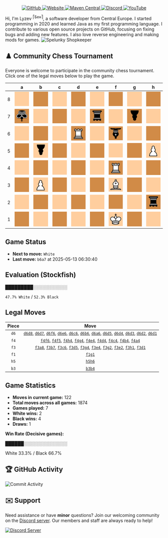 <div align="center">
    <a href="https://github.com/Lyzev">
        <img src="https://wsrv.nl/?url=https://cdn.jsdelivr.net/npm/@intergrav/devins-badges@3.2.0/assets/cozy-minimal/available/github_vector.svg&w=64&h=64" alt="GitHub">
    </a>
    <a href="https://lyzev.dev">
        <img src="https://wsrv.nl/?url=https://cdn.jsdelivr.net/npm/@intergrav/devins-badges@3.2.0/assets/cozy-minimal/documentation/website_vector.svg&w=64&h=64" alt="Website">
    </a>
    <a href="https://central.sonatype.com/namespace/dev.lyzev.api">
        <img src="https://wsrv.nl/?url=https://cdn.jsdelivr.net/npm/@intergrav/devins-badges@3.2.0/assets/cozy-minimal/available/maven-central_vector.svg&w=64&h=64" alt="Maven Central">
    </a>
    <a href="https://lyzev.dev/discord">
        <img src="https://wsrv.nl/?url=https://cdn.jsdelivr.net/npm/@intergrav/devins-badges@3/assets/cozy-minimal/social/discord-plural_vector.svg&w=64&h=64" alt="Discord">
    </a>
    <a href="https://www.youtube.com/@lyzev">
        <img src="https://wsrv.nl/?url=https://cdn.jsdelivr.net/npm/@intergrav/devins-badges@3.2.0/assets/cozy-minimal/social/youtube-singular_vector.svg&w=64&h=64" alt="YouTube">
    </a>
</div>

[//]: # (23, 08 Mon 2021, 20:00:00)

Hi, I'm Lyzev <sup>⎡Бен⎤</sup>, a software developer from Central Europe. I started programming in 2020 and learned Java as my first programming language. I contribute to various open source projects on GitHub, focusing on fixing bugs and adding new features. I also love reverse engineering and making mods for games. ![Spelunky Shopkeeper](https://static.wikia.nocookie.net/spelunky/images/c/cd/Shopkeeper_HD.png/revision/latest/scale-to-height-down/18)

## :chess_pawn: Community Chess Tournament

Everyone is welcome to participate in the community chess tournament.
Click one of the legal moves below to play the game.

|   | a | b | c | d | e | f | g | h |
|---|---|---|---|---|---|---|---|---|
| 8 | [![Square](chess/assets/img/light/square.svg)](https://github.com/Lyzev/Lyzev/issues/new?title=chess%7Cf3a8&body=Click+%27Create%27+to+submit+this+move.) | ![Square](chess/assets/img/dark/square.svg) | ![Square](chess/assets/img/light/square.svg) | [![Square](chess/assets/img/dark/square.svg)](https://github.com/Lyzev/Lyzev/issues/new?title=chess%7Cd6d8&body=Click+%27Create%27+to+submit+this+move.) | ![Square](chess/assets/img/light/square.svg) | ![Square](chess/assets/img/dark/square.svg) | ![Square](chess/assets/img/light/square.svg) | ![Square](chess/assets/img/dark/square.svg) |
| 7 | ![k](chess/assets/img/dark/black/down/king.svg) | [![Square](chess/assets/img/light/square.svg)](https://github.com/Lyzev/Lyzev/issues/new?title=chess%7Cf3b7&body=Click+%27Create%27+to+submit+this+move.) | ![Square](chess/assets/img/dark/square.svg) | [![Square](chess/assets/img/light/square.svg)](https://github.com/Lyzev/Lyzev/issues/new?title=chess%7Cd6d7&body=Click+%27Create%27+to+submit+this+move.) | ![r](chess/assets/img/dark/black/down/tower.svg) | ![Square](chess/assets/img/light/square.svg) | ![p](chess/assets/img/dark/black/down/pawn.svg) | ![Square](chess/assets/img/light/square.svg) |
| 6 | [![Square](chess/assets/img/light/square.svg)](https://github.com/Lyzev/Lyzev/issues/new?title=chess%7Cd6a6&body=Click+%27Create%27+to+submit+this+move.) | [![Square](chess/assets/img/dark/square.svg)](https://github.com/Lyzev/Lyzev/issues/new?title=chess%7Cd6b6&body=Click+%27Create%27+to+submit+this+move.) | ![Square](chess/assets/img/light/square.svg) | ![R](chess/assets/img/dark/white/up/tower.svg) | [![Square](chess/assets/img/light/square.svg)](https://github.com/Lyzev/Lyzev/issues/new?title=chess%7Cd6e6&body=Click+%27Create%27+to+submit+this+move.) | ![b](chess/assets/img/dark/black/down/bishop.svg) | ![Square](chess/assets/img/light/square.svg) | [![Square](chess/assets/img/dark/square.svg)](https://github.com/Lyzev/Lyzev/issues/new?title=chess%7Ch5h6&body=Click+%27Create%27+to+submit+this+move.) |
| 5 | ![Square](chess/assets/img/dark/square.svg) | ![p](chess/assets/img/light/black/down/pawn.svg) | ![Square](chess/assets/img/dark/square.svg) | ![Square](chess/assets/img/light/square.svg) | ![Square](chess/assets/img/dark/square.svg) | [![Square](chess/assets/img/light/square.svg)](https://github.com/Lyzev/Lyzev/issues/new?title=chess%7Cf4f5&body=Click+%27Create%27+to+submit+this+move.) | ![Square](chess/assets/img/dark/square.svg) | ![P](chess/assets/img/light/white/up/pawn.svg) |
| 4 | [![Square](chess/assets/img/light/square.svg)](https://github.com/Lyzev/Lyzev/issues/new?title=chess%7Cf4a4&body=Click+%27Create%27+to+submit+this+move.) | ![Square](chess/assets/img/dark/square.svg) | [![Square](chess/assets/img/light/square.svg)](https://github.com/Lyzev/Lyzev/issues/new?title=chess%7Cf4c4&body=Click+%27Create%27+to+submit+this+move.) | ![Square](chess/assets/img/dark/square.svg) | ![Square](chess/assets/img/light/square.svg) | ![R](chess/assets/img/dark/white/up/tower.svg) | ![Square](chess/assets/img/light/square.svg) | [![Square](chess/assets/img/dark/square.svg)](https://github.com/Lyzev/Lyzev/issues/new?title=chess%7Cf4h4&body=Click+%27Create%27+to+submit+this+move.) |
| 3 | ![Square](chess/assets/img/dark/square.svg) | ![P](chess/assets/img/light/white/up/pawn.svg) | ![Square](chess/assets/img/dark/square.svg) | [![Square](chess/assets/img/light/square.svg)](https://github.com/Lyzev/Lyzev/issues/new?title=chess%7Cd6d3&body=Click+%27Create%27+to+submit+this+move.) | ![Square](chess/assets/img/dark/square.svg) | ![B](chess/assets/img/light/white/up/bishop.svg) | ![Square](chess/assets/img/dark/square.svg) | ![Square](chess/assets/img/light/square.svg) |
| 2 | ![Square](chess/assets/img/light/square.svg) | ![Square](chess/assets/img/dark/square.svg) | ![Square](chess/assets/img/light/square.svg) | [![Square](chess/assets/img/dark/square.svg)](https://github.com/Lyzev/Lyzev/issues/new?title=chess%7Cd6d2&body=Click+%27Create%27+to+submit+this+move.) | [![Square](chess/assets/img/light/square.svg)](https://github.com/Lyzev/Lyzev/issues/new?title=chess%7Cf3e2&body=Click+%27Create%27+to+submit+this+move.) | ![Square](chess/assets/img/dark/square.svg) | [![Square](chess/assets/img/light/square.svg)](https://github.com/Lyzev/Lyzev/issues/new?title=chess%7Cf3g2&body=Click+%27Create%27+to+submit+this+move.) | ![r](chess/assets/img/dark/black/down/tower.svg) |
| 1 | ![Square](chess/assets/img/dark/square.svg) | ![Square](chess/assets/img/light/square.svg) | ![Square](chess/assets/img/dark/square.svg) | ![Square](chess/assets/img/light/square.svg) | ![Square](chess/assets/img/dark/square.svg) | ![K](chess/assets/img/light/white/up/king.svg) | [![Square](chess/assets/img/dark/square.svg)](https://github.com/Lyzev/Lyzev/issues/new?title=chess%7Cf1g1&body=Click+%27Create%27+to+submit+this+move.) | [![Square](chess/assets/img/light/square.svg)](https://github.com/Lyzev/Lyzev/issues/new?title=chess%7Cf3h1&body=Click+%27Create%27+to+submit+this+move.) |

## Game Status

- **Next to move:** `White`
- **Last move:** `b6a7` at 2025-05-13 06:30:40

## Evaluation (Stockfish)

█████████░░░░░░░░░░░

`47.7% White` / `52.3% Black`

## Legal Moves

| **Piece** | **Move** |
|:---------:|:--------:|
| `d6` | [`d6d8`](https://github.com/Lyzev/Lyzev/issues/new?title=chess%7Cd6d8&body=Click+%27Create%27+to+submit+this+move.), [`d6d7`](https://github.com/Lyzev/Lyzev/issues/new?title=chess%7Cd6d7&body=Click+%27Create%27+to+submit+this+move.), [`d6f6`](https://github.com/Lyzev/Lyzev/issues/new?title=chess%7Cd6f6&body=Click+%27Create%27+to+submit+this+move.), [`d6e6`](https://github.com/Lyzev/Lyzev/issues/new?title=chess%7Cd6e6&body=Click+%27Create%27+to+submit+this+move.), [`d6c6`](https://github.com/Lyzev/Lyzev/issues/new?title=chess%7Cd6c6&body=Click+%27Create%27+to+submit+this+move.), [`d6b6`](https://github.com/Lyzev/Lyzev/issues/new?title=chess%7Cd6b6&body=Click+%27Create%27+to+submit+this+move.), [`d6a6`](https://github.com/Lyzev/Lyzev/issues/new?title=chess%7Cd6a6&body=Click+%27Create%27+to+submit+this+move.), [`d6d5`](https://github.com/Lyzev/Lyzev/issues/new?title=chess%7Cd6d5&body=Click+%27Create%27+to+submit+this+move.), [`d6d4`](https://github.com/Lyzev/Lyzev/issues/new?title=chess%7Cd6d4&body=Click+%27Create%27+to+submit+this+move.), [`d6d3`](https://github.com/Lyzev/Lyzev/issues/new?title=chess%7Cd6d3&body=Click+%27Create%27+to+submit+this+move.), [`d6d2`](https://github.com/Lyzev/Lyzev/issues/new?title=chess%7Cd6d2&body=Click+%27Create%27+to+submit+this+move.), [`d6d1`](https://github.com/Lyzev/Lyzev/issues/new?title=chess%7Cd6d1&body=Click+%27Create%27+to+submit+this+move.) |
| `f4` | [`f4f6`](https://github.com/Lyzev/Lyzev/issues/new?title=chess%7Cf4f6&body=Click+%27Create%27+to+submit+this+move.), [`f4f5`](https://github.com/Lyzev/Lyzev/issues/new?title=chess%7Cf4f5&body=Click+%27Create%27+to+submit+this+move.), [`f4h4`](https://github.com/Lyzev/Lyzev/issues/new?title=chess%7Cf4h4&body=Click+%27Create%27+to+submit+this+move.), [`f4g4`](https://github.com/Lyzev/Lyzev/issues/new?title=chess%7Cf4g4&body=Click+%27Create%27+to+submit+this+move.), [`f4e4`](https://github.com/Lyzev/Lyzev/issues/new?title=chess%7Cf4e4&body=Click+%27Create%27+to+submit+this+move.), [`f4d4`](https://github.com/Lyzev/Lyzev/issues/new?title=chess%7Cf4d4&body=Click+%27Create%27+to+submit+this+move.), [`f4c4`](https://github.com/Lyzev/Lyzev/issues/new?title=chess%7Cf4c4&body=Click+%27Create%27+to+submit+this+move.), [`f4b4`](https://github.com/Lyzev/Lyzev/issues/new?title=chess%7Cf4b4&body=Click+%27Create%27+to+submit+this+move.), [`f4a4`](https://github.com/Lyzev/Lyzev/issues/new?title=chess%7Cf4a4&body=Click+%27Create%27+to+submit+this+move.) |
| `f3` | [`f3a8`](https://github.com/Lyzev/Lyzev/issues/new?title=chess%7Cf3a8&body=Click+%27Create%27+to+submit+this+move.), [`f3b7`](https://github.com/Lyzev/Lyzev/issues/new?title=chess%7Cf3b7&body=Click+%27Create%27+to+submit+this+move.), [`f3c6`](https://github.com/Lyzev/Lyzev/issues/new?title=chess%7Cf3c6&body=Click+%27Create%27+to+submit+this+move.), [`f3d5`](https://github.com/Lyzev/Lyzev/issues/new?title=chess%7Cf3d5&body=Click+%27Create%27+to+submit+this+move.), [`f3g4`](https://github.com/Lyzev/Lyzev/issues/new?title=chess%7Cf3g4&body=Click+%27Create%27+to+submit+this+move.), [`f3e4`](https://github.com/Lyzev/Lyzev/issues/new?title=chess%7Cf3e4&body=Click+%27Create%27+to+submit+this+move.), [`f3g2`](https://github.com/Lyzev/Lyzev/issues/new?title=chess%7Cf3g2&body=Click+%27Create%27+to+submit+this+move.), [`f3e2`](https://github.com/Lyzev/Lyzev/issues/new?title=chess%7Cf3e2&body=Click+%27Create%27+to+submit+this+move.), [`f3h1`](https://github.com/Lyzev/Lyzev/issues/new?title=chess%7Cf3h1&body=Click+%27Create%27+to+submit+this+move.), [`f3d1`](https://github.com/Lyzev/Lyzev/issues/new?title=chess%7Cf3d1&body=Click+%27Create%27+to+submit+this+move.) |
| `f1` | [`f1g1`](https://github.com/Lyzev/Lyzev/issues/new?title=chess%7Cf1g1&body=Click+%27Create%27+to+submit+this+move.) |
| `h5` | [`h5h6`](https://github.com/Lyzev/Lyzev/issues/new?title=chess%7Ch5h6&body=Click+%27Create%27+to+submit+this+move.) |
| `b3` | [`b3b4`](https://github.com/Lyzev/Lyzev/issues/new?title=chess%7Cb3b4&body=Click+%27Create%27+to+submit+this+move.) |

## Game Statistics

- **Moves in current game:** 122
- **Total moves across all games:** 1874
- **Games played:** 7
- **White wins:** 2
- **Black wins:** 4
- **Draws:** 1

**Win Rate (Decisive games):**

██████░░░░░░░░░░░░░░

White 33.3% / Black 66.7%


## :trophy: GitHub Activity

![Commit Activity](https://lyzev.dev/assets/img/Lyzev.svg)

## :envelope: Support

Need assistance or have **minor** questions? Join our welcoming community on
the [Discord server](https://lyzev.dev/discord). Our members and staff are always ready to help!

[![Discord Server](https://cdn.jsdelivr.net/npm/@intergrav/devins-badges@3/assets/cozy/social/discord-plural_vector.svg)](https://lyzev.dev/discord)
